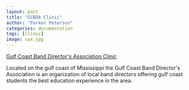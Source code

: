 ```yaml
---
layout: post
title: "GCBDA Clinic"
author: "Parker Peterson"
categories: documentation
tags: [clinic]
image: sax.jpg
---
```


[Gulf Coast Band Director's Association Clinic](http://gcbda.org)

Located on the gulf coast of Mississippi the Gulf Coast Band Director's Association is an organization of local band directors offering gulf coast students the best education experience in the area.

